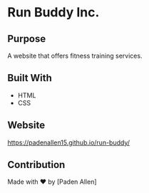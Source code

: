 # Run Buddy Inc.

## Purpose
A website that offers fitness training services.

## Built With
* HTML
* CSS

## Website
https://padenallen15.github.io/run-buddy/

## Contribution
Made with ❤️ by [Paden Allen]
